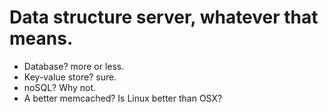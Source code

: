 # Data structure server, whatever that means.

* Database?  more or less.
* Key-value store?  sure.
* noSQL?  Why not.
* A better memcached?  Is Linux better than OSX?
